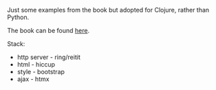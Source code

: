 Just some examples from the book but adopted for Clojure, rather than Python.

The book can be found [here](https://hypermedia.systems).

Stack:

- http server - ring/reitit
- html - hiccup
- style - bootstrap
- ajax - htmx
